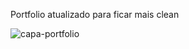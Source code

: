 Portfolio atualizado para ficar mais clean  

![capa-portfolio](https://user-images.githubusercontent.com/62137349/210013108-a3c1bb98-835d-481d-8d9f-c935cf29d97f.png)
